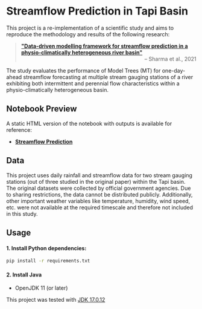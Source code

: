 Streamflow Prediction in Tapi Basin
===
This project is a re-implementation of a scientific study and aims to reproduce the methodology and results of the following research:

<blockquote>
  <a href="https://doi.org/10.1007/s00500-021-05585-9"><strong>
    "Data-driven modelling framework for streamflow prediction in a physio-climatically heterogeneous river basin"</strong>
  </a>
  <div align="right">– Sharma et al., 2021</div>
</blockquote>


The study evaluates the performance of Model Trees (MT) for one-day-ahead streamflow forecasting at multiple stream gauging stations of a river exhibiting both intermittent and perennial flow characteristics within a physio-climatically heterogeneous basin.

Notebook Preview
---
A static HTML version of the notebook with outputs is available for reference:  

* [<strong>Streamflow Prediction</strong>](https://github.com/SrijanSiddharth/Streamflow-Tapi-Basin/blob/main/notebooks/streamflow_full.html)

Data
---
This project uses daily rainfall and streamflow data for two stream gauging stations (out of three studied in the original paper) within the Tapi basin. The original datasets were collected by official government agencies. Due to sharing restrictions, the data cannot be distributed publicly. Additionally, other important weather variables like temperature, humidity, wind speed, etc. were not available at the required timescale and therefore not included in this study.

Usage
---
#### 1. Install Python dependencies:
```bash
pip install -r requirements.txt
```
#### 2. Install Java
*  OpenJDK 11 (or later)

This project was tested with [JDK 17.0.12](https://www.oracle.com/java/technologies/javase/jdk17-archive-downloads.html)